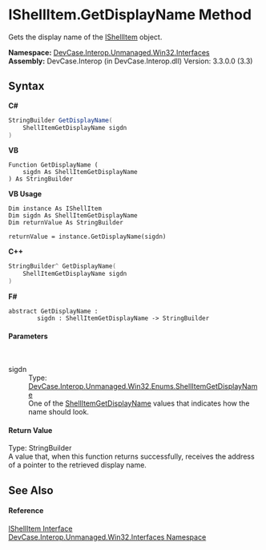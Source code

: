# IShellItem.GetDisplayName Method 
 

Gets the display name of the <a href="T_DevCase_Interop_Unmanaged_Win32_Interfaces_IShellItem">IShellItem</a> object.

**Namespace:**&nbsp;<a href="N_DevCase_Interop_Unmanaged_Win32_Interfaces">DevCase.Interop.Unmanaged.Win32.Interfaces</a><br />**Assembly:**&nbsp;DevCase.Interop (in DevCase.Interop.dll) Version: 3.3.0.0 (3.3)

## Syntax

**C#**<br />
``` C#
StringBuilder GetDisplayName(
	ShellItemGetDisplayName sigdn
)
```

**VB**<br />
``` VB
Function GetDisplayName ( 
	sigdn As ShellItemGetDisplayName
) As StringBuilder
```

**VB Usage**<br />
``` VB Usage
Dim instance As IShellItem
Dim sigdn As ShellItemGetDisplayName
Dim returnValue As StringBuilder

returnValue = instance.GetDisplayName(sigdn)
```

**C++**<br />
``` C++
StringBuilder^ GetDisplayName(
	ShellItemGetDisplayName sigdn
)
```

**F#**<br />
``` F#
abstract GetDisplayName : 
        sigdn : ShellItemGetDisplayName -> StringBuilder 

```


#### Parameters
&nbsp;<dl><dt>sigdn</dt><dd>Type: <a href="T_DevCase_Interop_Unmanaged_Win32_Enums_ShellItemGetDisplayName">DevCase.Interop.Unmanaged.Win32.Enums.ShellItemGetDisplayName</a><br />One of the <a href="T_DevCase_Interop_Unmanaged_Win32_Enums_ShellItemGetDisplayName">ShellItemGetDisplayName</a> values that indicates how the name should look.</dd></dl>

#### Return Value
Type: StringBuilder<br />A value that, when this function returns successfully, receives the address of a pointer to the retrieved display name.

## See Also


#### Reference
<a href="T_DevCase_Interop_Unmanaged_Win32_Interfaces_IShellItem">IShellItem Interface</a><br /><a href="N_DevCase_Interop_Unmanaged_Win32_Interfaces">DevCase.Interop.Unmanaged.Win32.Interfaces Namespace</a><br />
